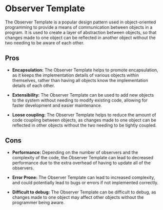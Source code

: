 

# Observer Template

The Observer Template is a popular design pattern used in object-oriented programming to provide a means of communication between objects in a program. It is used to create a layer of abstraction between objects, so that changes made to one object can be reflected in another object without the two needing to be aware of each other.

## Pros

- **Encapsulation:** The Observer Template helps to promote encapsulation, as it keeps the implementation details of various objects within themselves, rather than having all objects know the implementation details of each other.

- **Extensibility:** The Observer Template can be used to add new objects to the system without needing to modify existing code, allowing for faster development and easier maintenance.

- **Loose coupling:** The Observer Template helps to reduce the amount of code coupling between objects, as changes made to one object can be reflected in other objects without the two needing to be tightly coupled.

## Cons

- **Performance:** Depending on the number of observers and the complexity of the code, the Observer Template can lead to decreased performance due to the extra overhead of having to update all of the observers.

- **Error Prone:** The Observer Template can lead to increased complexity, and could potentially lead to bugs or errors if not implemented correctly.

- **Difficult to debug:** The Observer Template can be difficult to debug, as changes made to one object may affect other objects without the programmer being aware.